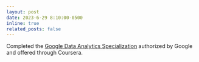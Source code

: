 ```yaml
---
layout: post
date: 2023-6-29 8:10:00-0500
inline: true
related_posts: false
---
```


Completed the [Google Data Analytics Specialization](https://www.coursera.org/account/accomplishments/specialization/certificate/X54K9A8GBQQF) authorized by Google and offered through Coursera.